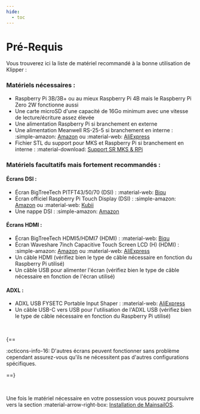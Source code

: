 ```yaml
---
hide:
  - toc
---
```


# Pré-Requis

Vous trouverez ici la liste de matériel recommandé à la bonne utilisation de Klipper :


### Matériels nécessaires :

- Raspberry Pi 3B/3B+ ou au mieux Raspberry Pi 4B mais le Raspberry Pi Zero 2W fonctionne aussi
- Une carte microSD d'une capacité de 16Go minimum avec une vitesse de lecture/écriture assez élevée
- Une alimentation Raspberry Pi si branchement en externe
- Une alimentation Meanwell RS-25-5 si branchement en interne : :simple-amazon: <a href="https://www.amazon.fr/LED-Alimentation-25W-MeanWell-RS-25-5/dp/B00MWQDAMU/" target="_blank">Amazon</a> ou :material-web: <a href="https://fr.aliexpress.com/item/4000383454624.html" target="_blank">AliExpress</a>
- Fichier STL du support pour MKS et Raspberry Pi si branchement en interne : :material-download: <a href="https://github.com/Guilouz/Klipper-Flsun-Super-Racer/raw/main/Downloads/Support_SR_MKS_&_RPi_by_Guilouz.rar" target="_blank">Support SR MKS & RPi</a>

### Matériels facultatifs mais fortement recommandés :

#### Écrans DSI :

- Écran BigTreeTech PITFT43/50/70 (DSI) : :material-web: <a href="https://biqu.equipment/collections/lcd/products/bigtreetech-pi-tft43-v2-0-screen-board?variant=39337700786274" target="_blank">Biqu</a>
- Écran officiel Raspberry Pi Touch Display (DSI) : :simple-amazon: <a href="https://www.amazon.fr/Raspberry-PI-LCD-inch-Ecran/dp/B076K9NCKH/" target="_blank">Amazon</a> ou :material-web: <a href="https://www.kubii.fr/ecrans-afficheurs/1131-ecran-tactile-officiel-7-800x480-kubii-5056070923850.html" target="_blank">Kubii</a>
- Une nappe DSI : :simple-amazon: <a href="https://www.amazon.fr/GeeekPi-Raspberry-Camera-c%C3%A2ble-15-broches/dp/B07DKB4M1H" target="_blank">Amazon</a>

#### Écrans HDMI :

- Écran BigTreeTech HDMI5/HDMI7 (HDMI) : :material-web: <a href="https://biqu.equipment/collections/lcd/products/bigtreetech-hdmi5-v1-0-hdmi7-v1-0?sscid=11k7_fombr&" target="_blank">Biqu</a>
- Écran Waveshare 7inch Capacitive Touch Screen LCD (H) (HDMI) : :simple-amazon: <a href="https://www.amazon.fr/7inch-HDMI-LCD-Resolution-Capacitive/dp/B07CPBCZHB" target="_blank">Amazon</a> ou :material-web: <a href="https://fr.aliexpress.com/item/32866540293.html" target="_blank">AliExpress</a>
- Un câble HDMI (vérifiez bien le type de câble nécessaire en fonction du Raspberry Pi utilisé)
- Un câble USB pour alimenter l'écran (vérifiez bien le type de câble nécessaire en fonction de l'écran utilisé)

#### ADXL :

- ADXL USB FYSETC Portable Input Shaper : :material-web: <a href="https://fr.aliexpress.com/item/1005004557777368.html" target="_blank">AliExpress</a>
- Un câble USB-C vers USB pour l'utilisation de l'ADXL USB (vérifiez bien le type de câble nécessaire en fonction du Raspberry Pi utilisé)

<br />

{==

:octicons-info-16: D'autres écrans peuvent fonctionner sans problème cependant assurez-vous qu'ils ne nécessitent pas d'autres configurations spécifiques.

==}

<br />

Une fois le matériel nécessaire en votre possession vous pouvez poursuivre vers la section :material-arrow-right-box: [Installation de MainsailOS](mainsailos.md).
